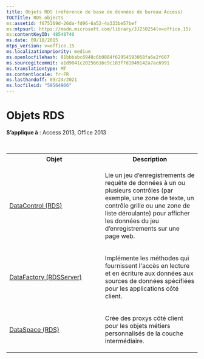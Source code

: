 ```yaml
---
title: Objets RDS (référence de base de données de bureau Access)
TOCTitle: RDS objects
ms:assetid: f675369d-26da-fd96-6a52-4a333be57bef
ms:mtpsurl: https://msdn.microsoft.com/library/JJ250254(v=office.15)
ms:contentKeyID: 48548740
ms.date: 09/18/2015
mtps_version: v=office.15
ms.localizationpriority: medium
ms.openlocfilehash: 81bbbabc6948c6b0884f62954593068fa6e2f607
ms.sourcegitcommit: a1d9041c20256616c9c183f7d1049142a7ac6991
ms.translationtype: MT
ms.contentlocale: fr-FR
ms.lasthandoff: 09/24/2021
ms.locfileid: "59564966"
---
```

# <a name="rds-objects"></a>Objets RDS

**S’applique à** : Access 2013, Office 2013

<br/>

<table>
<colgroup>
<col style="width: 50%" />
<col style="width: 50%" />
</colgroup>
<tbody>
<tr class="even">
<th>Objet</th>
<th>Description</th>
</tr>
<tr class="odd">
<td><p><a href="datacontrol-object-rds.md">DataControl (RDS)</a></p></td>
<td><p>Lie un jeu <strong></strong> d’enregistrements de requête de données à un ou plusieurs contrôles (par <strong></strong> exemple, une zone de texte, un contrôle grille ou une zone de liste déroulante) pour afficher les données du jeu d’enregistrements sur une page web.</p></td>
</tr>
<tr class="even">
<td><p><a href="datafactory-object-rdsserver.md">DataFactory (RDSServer)</a></p></td>
<td><p>Implémente les méthodes qui fournissent l'accès en lecture et en écriture aux données aux sources de données spécifiées pour les applications côté client.</p></td>
</tr>
<tr class="odd">
<td><p><a href="dataspace-object-rds.md">DataSpace (RDS)</a></p></td>
<td><p>Crée des proxys côté client pour les objets métiers personnalisés de la couche intermédiaire.</p></td>
</tr>
</tbody>
</table>

<br/>
